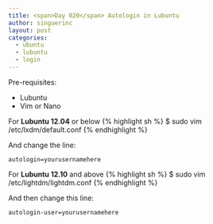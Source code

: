 ```yaml
---
title: <span>Day 020</span> Autologin in Lubuntu
author: singuerinc
layout: post
categories:
  - ubuntu
  - lubuntu
  - login
---
```

Pre-requisites:

  - Lubuntu
  - Vim or Nano

For **Lubuntu 12.04** or below
{% highlight sh %}
$ sudo vim /etc/lxdm/default.conf
{% endhighlight %}

And change the line:

`autologin=yourusernamehere`

For **Lubuntu 12.10** and above
{% highlight sh %}
$ sudo vim /etc/lightdm/lightdm.conf
{% endhighlight %}

And then change this line:

`autologin-user=yourusernamehere`